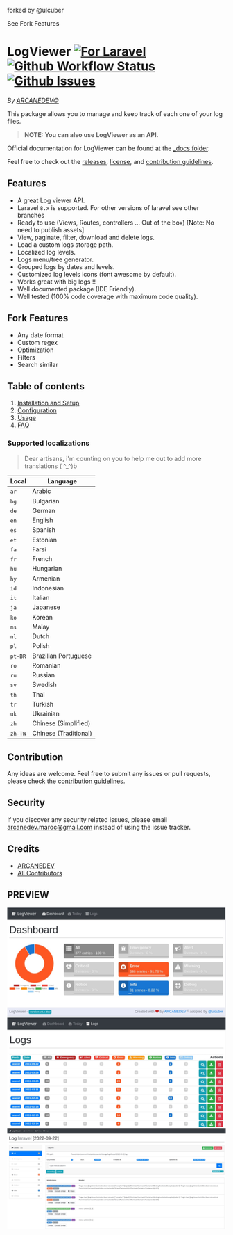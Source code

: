 forked by @ulcuber

See Fork Features

# LogViewer [![For Laravel][badge_laravel]][link-github-repo] [![Github Workflow Status][badge_build]][link-github-status] [![Github Issues][badge_issues]][link-github-issues]
<!-- [![Coverage Status][badge_coverage]][link-scrutinizer] -->
<!-- [![Scrutinizer Code Quality][badge_quality]][link-scrutinizer] -->
<!-- [![SensioLabs Insight][badge_insight]][link-insight] -->

<!-- [![Packagist][badge_package]][link-packagist] -->
<!-- [![Packagist Release][badge_release]][link-packagist] -->
<!-- [![Packagist Downloads][badge_downloads]][link-packagist] -->

_By [ARCANEDEV©](http://www.arcanedev.net/)_

This package allows you to manage and keep track of each one of your log files.

> **NOTE: You can also use LogViewer as an API.**

Official documentation for LogViewer can be found at the [\_docs folder](_docs/0.Home.md).

Feel free to check out the [releases](https://github.com/ARCANEDEV/LogViewer/releases), [license](LICENSE.md), and [contribution guidelines](CONTRIBUTING.md).

## Features

-   A great Log viewer API.
-   Laravel `8.x` is supported. For other versions of laravel see other branches
-   Ready to use (Views, Routes, controllers … Out of the box) [Note: No need to publish assets]
-   View, paginate, filter, download and delete logs.
-   Load a custom logs storage path.
-   Localized log levels.
-   Logs menu/tree generator.
-   Grouped logs by dates and levels.
-   Customized log levels icons (font awesome by default).
-   Works great with big logs !!
-   Well documented package (IDE Friendly).
-   Well tested (100% code coverage with maximum code quality).

## Fork Features

-   Any date format
-   Custom regex
-   Optimization
-   Filters
-   Search similar

## Table of contents

1.  [Installation and Setup](_docs/1.Installation-and-Setup.md)
2.  [Configuration](_docs/2.Configuration.md)
3.  [Usage](_docs/3.Usage.md)
4.  [FAQ](_docs/4.FAQ.md)

### Supported localizations

> Dear artisans, i'm counting on you to help me out to add more translations ( ^\_^)b

| Local   | Language              |
| ------- | --------------------- |
| `ar`    | Arabic                |
| `bg`    | Bulgarian             |
| `de`    | German                |
| `en`    | English               |
| `es`    | Spanish               |
| `et`    | Estonian              |
| `fa`    | Farsi                 |
| `fr`    | French                |
| `hu`    | Hungarian             |
| `hy`    | Armenian              |
| `id`    | Indonesian            |
| `it`    | Italian               |
| `ja`    | Japanese              |
| `ko`    | Korean                |
| `ms`    | Malay                 |
| `nl`    | Dutch                 |
| `pl`    | Polish                |
| `pt-BR` | Brazilian Portuguese  |
| `ro`    | Romanian              |
| `ru`    | Russian               |
| `sv`    | Swedish               |
| `th`    | Thai                  |
| `tr`    | Turkish               |
| `uk`    | Ukrainian             |
| `zh`    | Chinese (Simplified)  |
| `zh-TW` | Chinese (Traditional) |

## Contribution

Any ideas are welcome. Feel free to submit any issues or pull requests, please check the [contribution guidelines](CONTRIBUTING.md).

## Security

If you discover any security related issues, please email arcanedev.maroc@gmail.com instead of using the issue tracker.

## Credits

-   [ARCANEDEV][link-author]
-   [All Contributors][link-contributors]

## PREVIEW

![Dashboard](https://raw.githubusercontent.com/ulcuber/LogViewer/v8.x/_screenshots/1-dashboard.jpg)
![Logs list](https://raw.githubusercontent.com/ulcuber/LogViewer/v8.x/_screenshots/2-logs-list.jpg)
![Single log](https://raw.githubusercontent.com/ulcuber/LogViewer/v8.x/_screenshots/3-single-log.jpg)

[badge_laravel]: https://img.shields.io/badge/Laravel-8.x-orange.svg?style=flat-square

[badge_license]: https://img.shields.io/packagist/l/ulcuber/log-viewer.svg?style=flat-square

[badge_build]: https://img.shields.io/github/workflow/status/ulcuber/LogViewer/run-tests?style=flat-square

[badge_coverage]: https://img.shields.io/scrutinizer/coverage/g/ulcuber/LogViewer.svg?style=flat-square

[badge_quality]: https://img.shields.io/scrutinizer/g/ulcuber/LogViewer.svg?style=flat-square

[badge_insight]: https://img.shields.io/sensiolabs/i/d6b4587a-e00d-4dac-98db-f979731fdc4d.svg?style=flat-square

[badge_issues]: https://img.shields.io/github/issues/ulcuber/LogViewer.svg?style=flat-square

[badge_package]: https://img.shields.io/badge/package-ulcuber/log--viewer-blue.svg?style=flat-square

[badge_release]: https://img.shields.io/packagist/v/ulcuber/log-viewer.svg?style=flat-square

[badge_downloads]: https://img.shields.io/packagist/dt/ulcuber/log-viewer.svg?style=flat-square

[link-author]: https://github.com/arcanedev-maroc

[link-github-status]: https://github.com/ulcuber/LogViewer/actions

[link-github-repo]: https://github.com/ulcuber/LogViewer

[link-github-issues]: https://github.com/ulcuber/LogViewer/issues

[link-contributors]: https://github.com/ulcuber/LogViewer/graphs/contributors

[link-packagist]: https://packagist.org/packages/ulcuber/log-viewer

[link-scrutinizer]: https://scrutinizer-ci.com/g/ulcuber/LogViewer/?branch=master

[link-insight]: https://insight.sensiolabs.com/projects/d6b4587a-e00d-4dac-98db-f979731fdc4d
